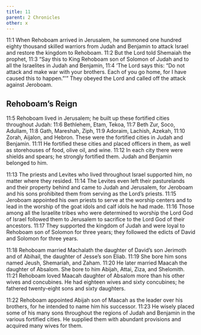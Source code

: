 ```yaml
---
title: 11
parent: 2 Chronicles
other: x
---
```



<a name="11:1">11:1</a> When Rehoboam arrived in Jerusalem, he summoned one hundred eighty thousand skilled warriors from Judah and Benjamin to attack Israel and restore the kingdom to Rehoboam. <a name="11:2">11:2</a> But the Lord told Shemaiah the prophet, <a name="11:3">11:3</a> “Say this to King Rehoboam son of Solomon of Judah and to all the Israelites in Judah and Benjamin, <a name="11:4">11:4</a> ‘The Lord says this: “Do not attack and make war with your brothers. Each of you go home, for I have caused this to happen.”’” They obeyed the Lord and called off the attack against Jeroboam.

## Rehoboam’s Reign

<a name="11:5">11:5</a> Rehoboam lived in Jerusalem; he built up these fortified cities throughout Judah: <a name="11:6">11:6</a> Bethlehem, Etam, Tekoa, <a name="11:7">11:7</a> Beth Zur, Soco, Adullam, <a name="11:8">11:8</a> Gath, Mareshah, Ziph, <a name="11:9">11:9</a> Adoraim, Lachish, Azekah, <a name="11:10">11:10</a> Zorah, Aijalon, and Hebron. These were the fortified cities in Judah and Benjamin. <a name="11:11">11:11</a> He fortified these cities and placed officers in them, as well as storehouses of food, olive oil, and wine. <a name="11:12">11:12</a> In each city there were shields and spears; he strongly fortified them. Judah and Benjamin belonged to him.

<a name="11:13">11:13</a> The priests and Levites who lived throughout Israel supported him, no matter where they resided. <a name="11:14">11:14</a> The Levites even left their pasturelands and their property behind and came to Judah and Jerusalem, for Jeroboam and his sons prohibited them from serving as the Lord’s priests. <a name="11:15">11:15</a> Jeroboam appointed his own priests to serve at the worship centers and to lead in the worship of the goat idols and calf idols he had made. <a name="11:16">11:16</a> Those among all the Israelite tribes who were determined to worship the Lord God of Israel followed them to Jerusalem to sacrifice to the Lord God of their ancestors. <a name="11:17">11:17</a> They supported the kingdom of Judah and were loyal to Rehoboam son of Solomon for three years; they followed the edicts of David and Solomon for three years.

<a name="11:18">11:18</a> Rehoboam married Machalath the daughter of David’s son Jerimoth and of Abihail, the daughter of Jesse’s son Eliab. <a name="11:19">11:19</a> She bore him sons named Jeush, Shemariah, and Zaham. <a name="11:20">11:20</a> He later married Maacah the daughter of Absalom. She bore to him Abijah, Attai, Ziza, and Shelomith. <a name="11:21">11:21</a> Rehoboam loved Maacah daughter of Absalom more than his other wives and concubines. He had eighteen wives and sixty concubines; he fathered twenty-eight sons and sixty daughters.

<a name="11:22">11:22</a> Rehoboam appointed Abijah son of Maacah as the leader over his brothers, for he intended to name him his successor. <a name="11:23">11:23</a> He wisely placed some of his many sons throughout the regions of Judah and Benjamin in the various fortified cities. He supplied them with abundant provisions and acquired many wives for them.